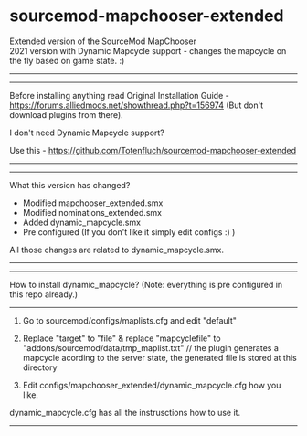 # sourcemod-mapchooser-extended
Extended version of the SourceMod MapChooser  
2021 version with Dynamic Mapcycle support - changes the mapcycle on the fly based on game state. :) 

--------------------------

--------------------------

Before installing anything read Original Installation Guide - https://forums.alliedmods.net/showthread.php?t=156974 (But don't download plugins from there).

I don't need Dynamic Mapcycle support?

Use this - https://github.com/Totenfluch/sourcemod-mapchooser-extended

--------------------------

--------------------------

What this version has changed?

- Modified mapchooser_extended.smx
- Modified nominations_extended.smx
- Added dynamic_mapcycle.smx
- Pre configured (If you don't like it simply edit configs :) )

All those changes are related to dynamic_mapcycle.smx.

--------------------------

--------------------------

How to install dynamic_mapcycle? (Note: everything is pre configured in this repo already.)


------

1. Go to sourcemod/configs/maplists.cfg and edit "default"

2. Replace  "target" to   "file"  & replace "mapcyclefile" to  "addons/sourcemod/data/tmp_maplist.txt" 
// the plugin generates a mapcycle acording to the server state, the generated file is stored at this directory

4. Edit configs/mapchooser_extended/dynamic_mapcycle.cfg how you like. 

dynamic_mapcycle.cfg has all the instrusctions how to use it. 

------

